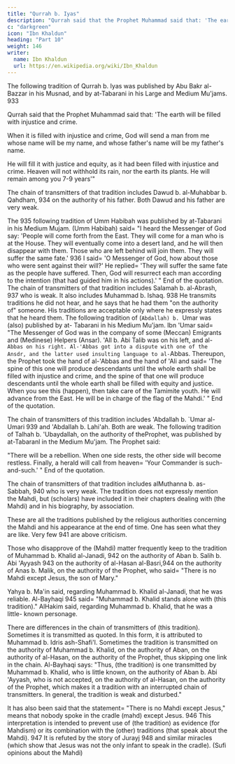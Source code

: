 ```yaml
---
title: "Qurrah b. Iyas"
description: "Qurrah said that the Prophet Muhammad said that: 'The earth will be filled with injustice and crime.'"
c: "darkgreen"
icon: "Ibn Khaldun"
heading: "Part 10"
weight: 146
writer:
  name: Ibn Khaldun
  url: https://en.wikipedia.org/wiki/Ibn_Khaldun
---
```





The following tradition of Qurrah b. Iyas was published by Abu Bakr al-Bazzar in his Musnad, and by at-Tabarani in his Large and Medium Mu'jams. 933 

Qurrah said that the Prophet Muhammad said that: 'The earth will be filled with injustice and crime. 

When it is filled with injustice and crime, God will send a man from me whose name will be my name, and whose father's name will be my father's name. 

He will fill it with justice and equity, as it had been filled with injustice and crime.
Heaven will not withhold its rain, nor the earth its plants. He will remain among you 7-9 years'"

The chain of transmitters of that tradition includes Dawud b. al-Muhabbar b.
Qahdham, 934 on the authority of his father. Both Dawud and his father are very weak.

The 935 following tradition of Umm Habibah was published by at-Tabarani
in his Medium Mujam. (Umm Habibah) said= "I heard the Messenger of God say:
'People will come forth from the East. They will come for a man who is at the
House. They will eventually come into a desert land, and he will then disappear with
them. Those who are left behind will join them. They will suffer the same fate.' 936 I
said= 'O Messenger of God, how about those who were sent against their will?' He
replied= 'They will suffer the same fate as the people have suffered. Then, God will
resurrect each man according to the intention (that had guided him in his actions).' "
End of the quotation.
The chain of transmitters of that tradition includes Salamah b. al-Abrash, 937
who is weak. It also includes Muhammad b. Ishaq. 938 He transmits traditions he did
not hear, and he says that he had them "on the authority of" someone. His traditions
are acceptable only where he expressly states that he heard them.
The following tradition of (`Abdallah) b. `Umar was (also) published by at-
Tabarani in his Medium Mu'jam. Ibn 'Umar said= "The Messenger of God was in the
company of some (Meccan) Emigrants and (Medinese) Helpers (Ansar). 'All b. Abi
Talib was on his left, and al-`Abbas on his right. Al-'Abbas got into a dispute with
one of the Ansdr, and the latter used insulting language to al-`Abbas. Thereupon,
the Prophet took the hand of al-'Abbas and the hand of 'Ali and said= 'The spine of
this one will produce descendants until the whole earth shall be filled with injustice
and crime, and the spine of that one will produce descendants until the whole earth
shall be filled with equity and justice. When you see this (happen), then take care of
the Tamimite youth. He will advance from the East. He will be in charge of the flag
of the Mahdi.' " End of the quotation.

The chain of transmitters of this tradition includes 'Abdallah b. `Umar al-Umari 939 and 'Abdallah b. Lahi'ah. Both are weak.
The following tradition of Talhah b. 'Ubaydallah, on the authority of theProphet, was published by at-Tabaranl in the Medium Mu'jam. The Prophet said:

"There will be a rebellion. When one side rests, the other side will become restless.
Finally, a herald will call from heaven= 'Your Commander is such-and-such.' " End
of the quotation.

The chain of transmitters of that tradition includes alMuthanna b. as-
Sabbah, 940 who is very weak. The tradition does not expressly mention the Mahdi,
but (scholars) have included it in their chapters dealing with (the Mahdi) and in his
biography, by association.

These are all the traditions published by the religious authorities concerning
the Mahdi and his appearance at the end of time. One has seen what they are like.
Very few 941 are above criticism.

Those who disapprove of the (Mahdi) matter frequently keep to the tradition
of Muhammad b. Khalid al-Janadi, 942 on the authority of Aban b. Salih b. Abi
'Ayyash 943 on the authority of al-Hasan al-Basri,944 on the authority of Anas b.
Malik, on the authority of the Prophet, who said= "There is no Mahdi except Jesus,
the son of Mary."

Yahya b. Ma'in said, regarding Muhammad b. Khalid al-Janadi, that he was
reliable. Al-Bayhaqi 945 said= "Muhammad b. Khalid stands alone with (this
tradition)." AlHakim said, regarding Muhammad b. Khalid, that he was a little-
known personage.

There are differences in the chain of transmitters of (this tradition).
Sometimes it is transmitted as quoted. In this form, it is attributed to Muhammad b.
Idris ash-Shafi'l. Sometimes the tradition is transmitted on the authority of
Muhammad b. Khalid, on the authority of Aban, on the authority of al-Hasan, on the
authority of the Prophet, thus skipping one link in the chain. Al-Bayhaqi says:
"Thus, (the tradition) is one transmitted by Muhammad b. Khalid, who is little
known, on the authority of Aban b. Abi 'Ayyash, who is not accepted, on the
authority of al-Hasan, on the authority of the Prophet, which makes it a tradition
with an interrupted chain of transmitters. In general, the tradition is weak and
disturbed."

It has also been said that the statement= "There is no Mahdi except Jesus,"
means that nobody spoke in the cradle (mahd) except Jesus. 946 This interpretation is
intended to prevent use of (the tradition) as evidence (for Mahdism) or its
combination with the (other) traditions (that speak about the Mahdi). 947 It is refuted
by the story of Jurayj 948 and similar miracles (which show that Jesus was not the
only infant to speak in the cradle).
(Sufi opinions about the Mahdi)

